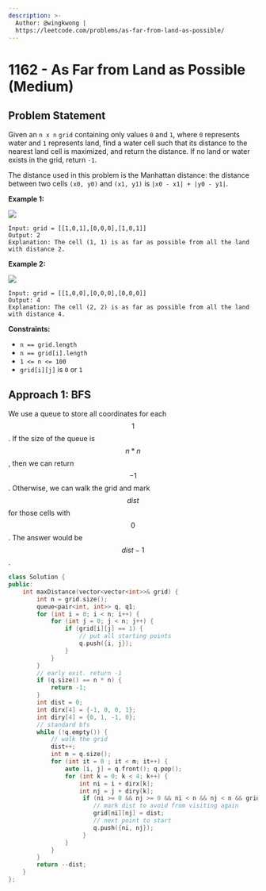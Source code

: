 ```yaml
---
description: >-
  Author: @wingkwong |
  https://leetcode.com/problems/as-far-from-land-as-possible/
---
```


# 1162 -  As Far from Land as Possible (Medium)

## Problem Statement

Given an `n x n` `grid` containing only values `0` and `1`, where `0` represents water and `1` represents land, find a water cell such that its distance to the nearest land cell is maximized, and return the distance. If no land or water exists in the grid, return `-1`.

The distance used in this problem is the Manhattan distance: the distance between two cells `(x0, y0)` and `(x1, y1)` is `|x0 - x1| + |y0 - y1|`.

**Example 1:**

![](https://assets.leetcode.com/uploads/2019/05/03/1336\_ex1.JPG)

```
Input: grid = [[1,0,1],[0,0,0],[1,0,1]]
Output: 2
Explanation: The cell (1, 1) is as far as possible from all the land with distance 2.
```

**Example 2:**

![](https://assets.leetcode.com/uploads/2019/05/03/1336\_ex2.JPG)

```
Input: grid = [[1,0,0],[0,0,0],[0,0,0]]
Output: 4
Explanation: The cell (2, 2) is as far as possible from all the land with distance 4.
```

**Constraints:**

* `n == grid.length`
* `n == grid[i].length`
* `1 <= n <= 100`
* `grid[i][j]` is `0` or `1`

## Approach 1: BFS

We use a queue to store all coordinates for each $$1$$. If the size of the queue is $$n * n$$, then we can return $$-1$$. Otherwise, we can walk the grid and mark $$dist$$ for those cells with $$0$$. The answer would be $$dist - 1$$.&#x20;

```cpp
class Solution {
public:
    int maxDistance(vector<vector<int>>& grid) {
        int n = grid.size();
        queue<pair<int, int>> q, q1;
        for (int i = 0; i < n; i++) {
            for (int j = 0; j < n; j++) {
                if (grid[i][j] == 1) {
                    // put all starting points
                    q.push({i, j});
                }
            }
        }
        // early exit. return -1
        if (q.size() == n * n) {
            return -1;
        }
        int dist = 0;
        int dirx[4] = {-1, 0, 0, 1};
        int diry[4] = {0, 1, -1, 0};
        // standard bfs
        while (!q.empty()) {
            // walk the grid
            dist++;
            int m = q.size();
            for (int it = 0 ; it < m; it++) {
                auto [i, j] = q.front(); q.pop();
                for (int k = 0; k < 4; k++) {
                    int ni = i + dirx[k];
                    int nj = j + diry[k];
                     if (ni >= 0 && nj >= 0 && ni < n && nj < n && grid[ni][nj] == 0) {
                        // mark dist to avoid from visiting again
                        grid[ni][nj] = dist;
                        // next point to start
                        q.push({ni, nj});
                     }
                }
            }
        }
        return --dist;
    }
};
```

